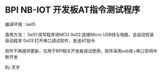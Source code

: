 # BPI NB-IOT 开发板AT指令测试程序

编译环境：keil5

食用方法：
    0x01:烧写程序进MCU
    0x02:连接Micro USB线与电脑，会自动安装驱动程序
    0x03:打开串口调试软件，发送AT指令

软件不再提供更新，仅用于BPI相关开发板调试使用，软件采用usb库+串口空闲中断开发



By 天宇